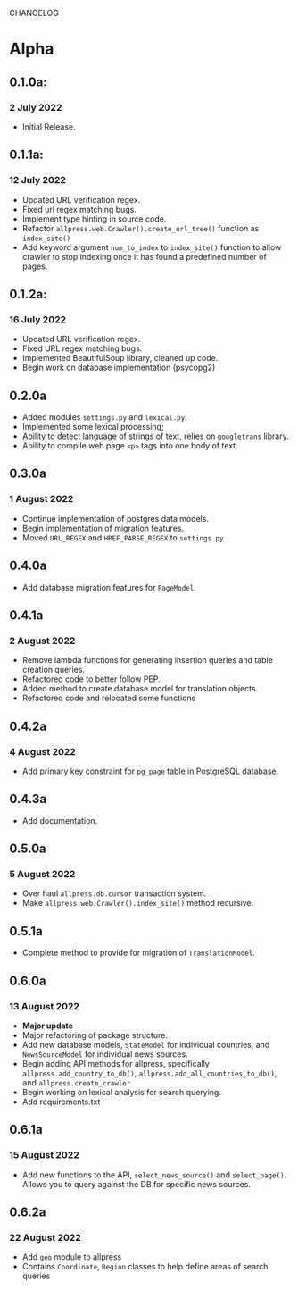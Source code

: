 CHANGELOG

# Alpha

## 0.1.0a:
### 2 July 2022

- Initial Release.

## 0.1.1a:
### 12 July 2022

- Updated URL verification regex. 
- Fixed url regex matching bugs. 
- Implement type hinting in source code.
- Refactor `allpress.web.Crawler().create_url_tree()` function as `index_site()`
- Add keyword argument `num_to_index` to `index_site()` function to allow crawler to stop indexing once it has found a predefined number of pages.

## 0.1.2a:
### 16 July 2022

- Updated URL verification regex.
- Fixed URL regex matching bugs.
- Implemented BeautifulSoup library, cleaned up code.
- Begin work on database implementation (psycopg2)

## 0.2.0a


- Added modules `settings.py` and `lexical.py`.
- Implemented some lexical processing;
- Ability to detect language of strings of text, relies
on `googletrans` library.
- Ability to compile web page `<p>` tags into one body of text.

## 0.3.0a
### 1 August 2022

- Continue implementation of postgres data models.
- Begin implementation of migration features.
- Moved `URL_REGEX` and `HREF_PARSE_REGEX` to `settings.py`

## 0.4.0a


- Add database migration features for `PageModel`.

## 0.4.1a
### 2 August 2022

- Remove lambda functions for generating insertion queries and table creation queries.
- Refactored code to better follow PEP.
- Added method to create database model for translation objects.
- Refactored code and relocated some functions

## 0.4.2a
### 4 August 2022

- Add primary key constraint for `pg_page` table in PostgreSQL database.

## 0.4.3a

- Add documentation.

## 0.5.0a
### 5 August 2022

- Over haul `allpress.db.cursor` transaction system.
- Make `allpress.web.Crawler().index_site()` method recursive.

## 0.5.1a

- Complete method to provide for migration of `TranslationModel`.

## 0.6.0a
### 13 August 2022


- **Major update**
- Major refactoring of package structure.
- Add new database models, `StateModel` for individual countries, and `NewsSourceModel` for individual news sources.
- Begin adding API methods for allpress, specifically `allpress.add_country_to_db()`, `allpress.add_all_countries_to_db()`, and `allpress.create_crawler`
- Begin working on lexical analysis for search querying.
- Add requirements.txt

## 0.6.1a
### 15 August 2022

- Add new functions to the API, `select_news_source()` and `select_page()`. Allows you to query against the DB for specific news sources.

## 0.6.2a
### 22 August 2022

- Add `geo` module to allpress
- Contains `Coordinate`, `Region` classes to help define areas of search queries